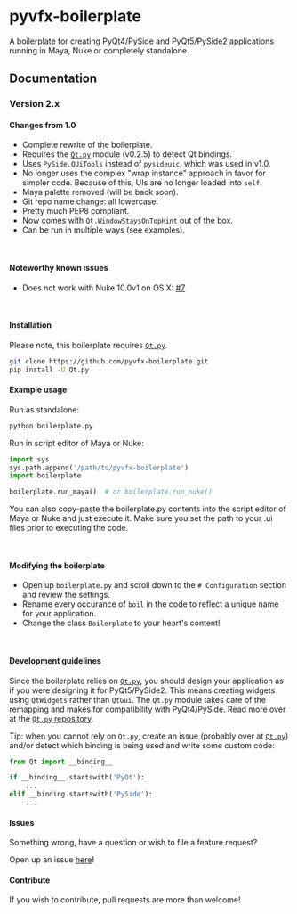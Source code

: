 pyvfx-boilerplate
==================

A boilerplate for creating PyQt4/PySide and PyQt5/PySide2 applications running in Maya, Nuke or completely standalone.

## Documentation

### Version 2.x

#### Changes from 1.0

- Complete rewrite of the boilerplate.
- Requires the [`Qt.py`](https://github.com/mottosso/Qt.py) module (v0.2.5) to detect Qt bindings.
- Uses `PySide.QUiTools` instead of `pysideuic`, which was used in v1.0.
- No longer uses the complex "wrap instance" approach in favor for simpler code. Because of this, UIs are no longer loaded into `self`.
- Maya palette removed (will be back soon).
- Git repo name change: all lowercase.
- Pretty much PEP8 compliant.
- Now comes with `Qt.WindowStaysOnTopHint` out of the box.
- Can be run in multiple ways (see examples).

<br>

#### Noteworthy known issues

- Does not work with Nuke 10.0v1 on OS X: [#7](https://github.com/fredrikaverpil/pyvfx-boilerplate/issues/7)

<br>

#### Installation

Please note, this boilerplate requires [`Qt.py`](https://github.com/mottosso/Qt.py).

```bash
git clone https://github.com/pyvfx-boilerplate.git
pip install -U Qt.py
```

#### Example usage

Run as standalone:

```python
python boilerplate.py
```

Run in script editor of Maya or Nuke:

```python
import sys
sys.path.append('/path/to/pyvfx-boilerplate')
import boilerplate

boilerplate.run_maya()  # or boilerplate.run_nuke()
```

You can also copy-paste the boilerplate.py contents into the script editor of Maya or Nuke and just execute it. Make sure you set the path to your .ui files prior to executing the code.

<br>

#### Modifying the boilerplate

- Open up `boilerplate.py` and scroll down to the `# Configuration` section and review the settings.
- Rename every occurance of `boil` in the code to reflect a unique name for your application.
- Change the class `Boilerplate` to your heart's content!

<br>

#### Development guidelines

Since the boilerplate relies on [`Qt.py`](https://github.com/mottosso/Qt.py), you should design your application as if you were designing it for PyQt5/PySide2. This means creating widgets using `QtWidgets` rather than `QtGui`. The `Qt.py` module takes care of the remapping and makes for compatibility with PyQt4/PySide. Read more over at the [`Qt.py` repository](https://github.com/mottosso/Qt.py).

Tip: when you cannot rely on `Qt.py`, create an issue (probably over at [`Qt.py`](https://github.com/mottosso/Qt.py)) and/or detect which binding is being used and write some custom code:

```python
from Qt import __binding__

if __binding__.startswith('PyQt'):
    ...
elif __binding.startswith('PySide'):
    ...
```

#### Issues

Something wrong, have a question or wish to file a feature request?

Open up an issue [here](https://github.com/fredrikaverpil/pyvfx-boilerplate/issues)!

#### Contribute

If you wish to contribute, pull requests are more than welcome!
